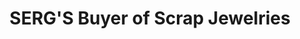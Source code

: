 ---
title: "SERG'S Buyer of Scrap Jewelries"
url: /cebu/sergs-buyer-of-scrap-jewelries/
shop: Schmuck
---